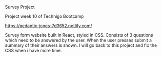 Survey Project

Project week 10 of Technigo Bootcamp

https://pedantic-jones-7d3652.netlify.com/ 

Survey form website built in React, styled in CSS. Consists of 3 questions which need to be answered by the user. When the user presses submit a summary of their answers is shown. I will go back to this project and fic the CSS when i have more time.
